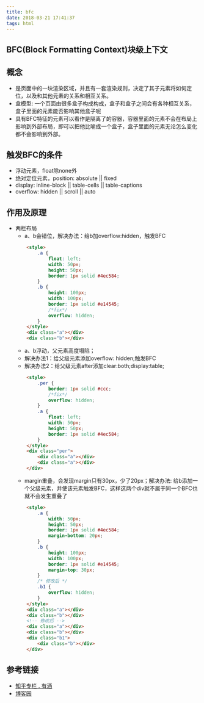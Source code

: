 ```yaml
---
title: bfc
date: 2018-03-21 17:41:37
tags: html
---
```


## BFC(Block Formatting Context)块级上下文

## 概念
- 是页面中的一块渲染区域，并且有一套渲染规则，决定了其子元素将如何定位，以及和其他元素的关系和相互关系。
- 盒模型: 一个页面由很多盒子构成构成，盒子和盒子之间会有各种相互关系，盒子里面的元素能否影响其他盒子呢
- 具有BFC特征的元素可以看作是隔离了的容器，容器里面的元素不会在布局上影响到外部布局，即可以把他比喻成一个盒子，盒子里面的元素无论怎么变化都不会影响到外部。

## 触发BFC的条件
- 浮动元素，float除none外
- 绝对定位元素，position: absolute || fixed
- display: inline-block || table-cells || table-captions
- overflow: hidden || scroll || auto

## 作用及原理
- 两栏布局
    - a、b会错位，解决办法：给b加overflow:hidden，触发BFC
    ```html
        <style>
            .a {
                float: left;
                width: 50px;
                height: 50px;
                border: 1px solid #4ec584;
            }
            .b {
                height: 100px;
                width: 100px;
                border: 1px solid #e14545;
                /*fix*/
                overflow: hidden;
            }
        </style>
        <div class="a"></div>
        <div class="b"></div>
    ```
    - a、b浮动，父元素高度塌陷；
    - 解决办法1：给父级元素添加overflow: hidden;触发BFC
    - 解决办法2：给父级元素after添加clear:both;display:table;
    ```html
        <style>
            .per {
                border: 1px solid #ccc;
                /*fix*/
                overflow: hidden;
            }
            .a {
                float: left;
                width: 50px;
                height: 50px;
                border: 1px solid #4ec584;
            }
        </style>
        <div class="per">
            <div class="a"></div>
            <div class="a"></div>
        </div>
    ```
    - margin重叠，会发现margin只有30px，少了20px；解决办法: 给b添加一个父级元素，并使该元素触发BFC，这样这两个div就不属于同一个BFC也就不会发生重叠了
    ```html
        <style>
            .a {
                width: 50px;
                height: 50px;
                border: 1px solid #4ec584;
                margin-bottom: 20px;
            }
            .b {
                height: 100px;
                width: 100px;
                border: 1px solid #e14545;
                margin-top: 30px;
            }
            /* 修改后 */
            .b1 {
                overflow: hidden;
            }
        </style>
        <div class="a"></div>
        <div class="b"></div>
        <!-- 修改后 -->
        <div class="a"></div>
        <div class="b"></div>
        <div class="b1">
            <div class="b"></div>
        </div>
    ```
## 参考链接
- [知乎专栏 . 有酒](https://zhuanlan.zhihu.com/p/25321647)
- [博客园](http://www.cnblogs.com/lhb25/p/inside-block-formatting-ontext.html)